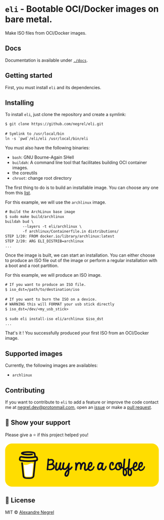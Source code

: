 # `eli` - Bootable OCI/Docker images on bare metal.

Make ISO files from OCI/Docker images.

## Docs

Documentation is available under [`./docs`](./docs/README.md).

## Getting started

First, you must install `eli` and its dependencies.

## Installing

To install `eli`, just clone the repository and create a symlink:

```shell
$ git clone https://github.com/negrel/eli.git

# Symlink to /usr/local/bin
ln -s `pwd`/eli/eli /usr/local/bin/eli
```

You must also have the following binaries:

- `bash`: GNU Bourne-Again SHell
- `buildah`: A command line tool that facilitates building OCI container images.
- the coreutils
- `chroot`: change root directory

The first thing to do is to build an installable image. You can choose any one
from this [list](#supported-images).

For this example, we will use the `archlinux` image.

```shell
# Build the ArchLinux base image
$ sudo make build/archlinux
buildah bud \
        --layers -t eli/archlinux \
        -f archlinux/Containerfile.in distributions/
STEP 1/20: FROM docker.io/library/archlinux:latest
STEP 2/20: ARG ELI_DISTRIB=archlinux
...
```

Once the image is built, we can start an installation. You can either choose to produce an ISO file out of the image or
perform a regular installation with a boot and a root partition.

For this example, we will produce an ISO image.

```shell
# If you want to produce an ISO file.
$ iso_dst=/path/to/destination/iso

# If you want to burn the ISO on a device.
# WARNING this will FORMAT your usb stick directly
$ iso_dst=/dev/<my_usb_stick>

$ sudo eli install-iso eli/archlinux $iso_dst
...
```

That's it ! You successfully produced your first ISO from an OCI/Docker image.

## Supported images

Currently, the following images are availables:

- `archlinux`

## Contributing

If you want to contribute to `eli` to add a feature or improve the code contact
me at [negrel.dev@protonmail.com](mailto:negrel.dev@protonmail.com), open an
[issue](https://github.com/negrel/eli/issues) or make a
[pull request](https://github.com/negrel/eli/pulls).

## :stars: Show your support

Please give a :star: if this project helped you!

[![buy me a coffee](.github/bmc-button.png)](https://www.buymeacoffee.com/negrel)

## :scroll: License

MIT © [Alexandre Negrel](https://www.negrel.dev/)
